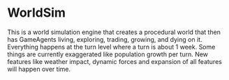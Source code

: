 # WorldSim
This is a world simulation engine that creates a procedural world that then has GameAgents living, exploring, trading, growing, and dying on it. Everything happens at the turn level where a turn is about 1 week. Some things are currently exaggerated like population growth per turn. New features like weather impact, dynamic forces and expansion of all features will happen over time.
